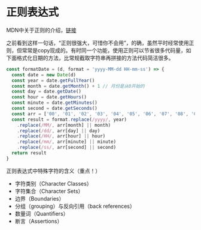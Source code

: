 # 正则表达式

MDN中关于正则的介绍，[链接](https://developer.mozilla.org/zh-CN/docs/Web/JavaScript/Reference/Global_Objects/RegExp#character-sets)

之前看到这样一句话，“正则很强大，可惜你不会用”，的确，虽然平时经常使用正则，但常常是copy现成的。有时同一个功能，使用正则可以节省很多代码量，如下面格式化日期的方法，比常规截取字符串再拼接的方法代码简洁很多。
```js
const formatDate = (d, format = 'yyyy-MM-dd HH-mm-ss') => {
  const date = new Date(d)
  const year = date.getFullYear()
  const month = date.getMonth() + 1 // 月份是从0开始的
  const day = date.getDate()
  const hour = date.getHours()
  const minute = date.getMinutes()
  const second = date.getSeconds()
  const arr = ['00', '01', '02', '03', '04', '05', '06', '07', '08', '09']
  const result = format.replace(/yyyy/, year)
    .replace(/MM/, arr[month] || month)
    .replace(/dd/, arr[day] || day)
    .replace(/HH/, arr[hour] || hour)
    .replace(/mm/, arr[minute] || minute)
    .replace(/ss/, arr[second] || second)
  return result
}
```

正则表达式中特殊字符的含义（重点！）

- 字符类别（Character Classes）
- 字符集合（Character Sets）
- 边界（Boundaries）
- 分组（grouping）与反向引用（back references）
- 数量词（Quantifiers）
- 断言（Assertions）
